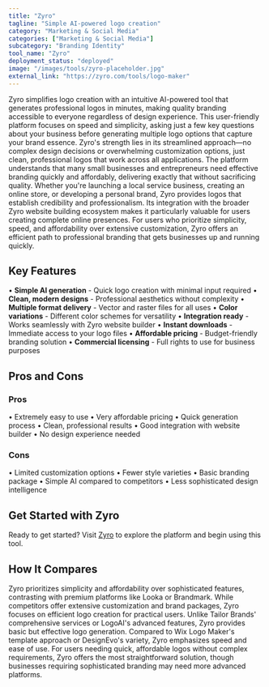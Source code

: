 ```yaml
---
title: "Zyro"
tagline: "Simple AI-powered logo creation"
category: "Marketing & Social Media"
categories: ["Marketing & Social Media"]
subcategory: "Branding Identity"
tool_name: "Zyro"
deployment_status: "deployed"
image: "/images/tools/zyro-placeholder.jpg"
external_link: "https://zyro.com/tools/logo-maker"
---
```

Zyro simplifies logo creation with an intuitive AI-powered tool that generates professional logos in minutes, making quality branding accessible to everyone regardless of design experience. This user-friendly platform focuses on speed and simplicity, asking just a few key questions about your business before generating multiple logo options that capture your brand essence. Zyro's strength lies in its streamlined approach—no complex design decisions or overwhelming customization options, just clean, professional logos that work across all applications. The platform understands that many small businesses and entrepreneurs need effective branding quickly and affordably, delivering exactly that without sacrificing quality. Whether you're launching a local service business, creating an online store, or developing a personal brand, Zyro provides logos that establish credibility and professionalism. Its integration with the broader Zyro website building ecosystem makes it particularly valuable for users creating complete online presences. For users who prioritize simplicity, speed, and affordability over extensive customization, Zyro offers an efficient path to professional branding that gets businesses up and running quickly.

## Key Features

• **Simple AI generation** - Quick logo creation with minimal input required
• **Clean, modern designs** - Professional aesthetics without complexity
• **Multiple format delivery** - Vector and raster files for all uses
• **Color variations** - Different color schemes for versatility
• **Integration ready** - Works seamlessly with Zyro website builder
• **Instant downloads** - Immediate access to your logo files
• **Affordable pricing** - Budget-friendly branding solution
• **Commercial licensing** - Full rights to use for business purposes

## Pros and Cons

### Pros
• Extremely easy to use
• Very affordable pricing
• Quick generation process
• Clean, professional results
• Good integration with website builder
• No design experience needed

### Cons
• Limited customization options
• Fewer style varieties
• Basic branding package
• Simple AI compared to competitors
• Less sophisticated design intelligence

## Get Started with Zyro

Ready to get started? Visit [Zyro](https://zyro.com/tools/logo-maker) to explore the platform and begin using this tool.

## How It Compares

Zyro prioritizes simplicity and affordability over sophisticated features, contrasting with premium platforms like Looka or Brandmark. While competitors offer extensive customization and brand packages, Zyro focuses on efficient logo creation for practical users. Unlike Tailor Brands' comprehensive services or LogoAI's advanced features, Zyro provides basic but effective logo generation. Compared to Wix Logo Maker's template approach or DesignEvo's variety, Zyro emphasizes speed and ease of use. For users needing quick, affordable logos without complex requirements, Zyro offers the most straightforward solution, though businesses requiring sophisticated branding may need more advanced platforms.